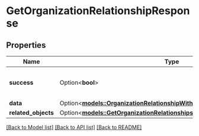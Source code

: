 # GetOrganizationRelationshipResponse

## Properties

Name | Type | Description | Notes
------------ | ------------- | ------------- | -------------
**success** | Option<**bool**> | If the response is successful or not | [optional]
**data** | Option<[**models::OrganizationRelationshipWithCalculatedFields**](organizationRelationshipWithCalculatedFields.md)> |  | [optional]
**related_objects** | Option<[**models::GetOrganizationRelationshipsResponseAllOfRelatedObjects**](GetOrganizationRelationshipsResponse_allOf_related_objects.md)> |  | [optional]

[[Back to Model list]](../README.md#documentation-for-models) [[Back to API list]](../README.md#documentation-for-api-endpoints) [[Back to README]](../README.md)


